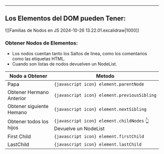 
---
## Los Elementos del DOM pueden Tener:

![[Familias de Nodos en JS 2024-10-26 13.22.01.excalidraw|1000]]

### Obtener Nodos de Elementos:
- Los nodos cuentan tanto los Saltos de linea, como los comentarios como las etiquetas HTML.
- Cuando son listas de nodos devuelven un NodeList.

| **Nodo a Obtener**       | **Metodo**                                                     |
| ------------------------ | -------------------------------------------------------------- |
| Papa                     | `{javascript icon} element.parentNode`                         |
| Obtener Hermano Anterior | `{javascript icon} element.previousSibling`                    |
| Obtener siguiente Hemano | `{javascript icon} element.nextSibling`                        |
| Obtener todos los hijos  | `{javascript icon} element.childNodes` 👆 Devuelve un NodeList |
| First Child              | `{javascript icon} element.firstChild`                         |
| LastChild                | `{javascript icon} element.lastChild`                          |
